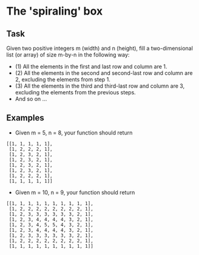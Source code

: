 # The 'spiraling' box

## Task

Given two positive integers m (width) and n (height), fill a two-dimensional list (or array) of size m-by-n in the following way:
- (1) All the elements in the first and last row and column are 1.
- (2) All the elements in the second and second-last row and column are 2, excluding the elements from step 1.
- (3) All the elements in the third and third-last row and column are 3, excluding the elements from the previous steps.
- And so on ...

## Examples
- Given m = 5, n = 8, your function should return

```
[[1, 1, 1, 1, 1],
 [1, 2, 2, 2, 1],
 [1, 2, 3, 2, 1],
 [1, 2, 3, 2, 1],
 [1, 2, 3, 2, 1], 
 [1, 2, 3, 2, 1],
 [1, 2, 2, 2, 1],
 [1, 1, 1, 1, 1]]
```

- Given m = 10, n = 9, your function should return

```
[[1, 1, 1, 1, 1, 1, 1, 1, 1, 1],
 [1, 2, 2, 2, 2, 2, 2, 2, 2, 1],
 [1, 2, 3, 3, 3, 3, 3, 3, 2, 1], 
 [1, 2, 3, 4, 4, 4, 4, 3, 2, 1], 
 [1, 2, 3, 4, 5, 5, 4, 3, 2, 1], 
 [1, 2, 3, 4, 4, 4, 4, 3, 2, 1], 
 [1, 2, 3, 3, 3, 3, 3, 3, 2, 1], 
 [1, 2, 2, 2, 2, 2, 2, 2, 2, 1], 
 [1, 1, 1, 1, 1, 1, 1, 1, 1, 1]]
```

